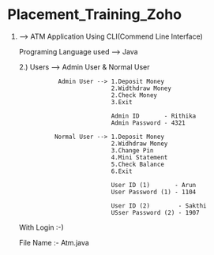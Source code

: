 # Placement_Training_Zoho

1. --> ATM Application Using CLI(Commend Line Interface)
      
      Programing Language used --> Java
      
      2.) Users --> Admin User & Normal User

                  Admin User --> 1.Deposit Money
                                 2.Widthdraw Money
                                 2.Check Money
                                 3.Exit

                                 Admin ID       - Rithika
                                 Admin Password - 4321
                                 
                 Normal User --> 1.Deposit Money
                                 2.Widhdraw Money
                                 3.Change Pin
                                 4.Mini Statement
                                 5.Check Balance
                                 6.Exit
                                 
                                 User ID (1)       - Arun
                                 User Password (1) - 1104
                                 
                                 User ID (2)        - Sakthi
                                 USser Password (2) - 1907
      With Login :-)
      
      File Name :- Atm.java
